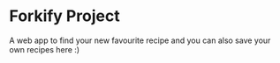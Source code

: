 # Forkify Project

A web app to find your new favourite recipe and you can also save your own recipes here :)